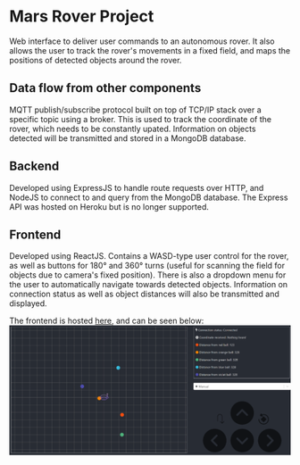 # Mars Rover Project

Web interface to deliver user commands to an autonomous rover. It also allows the user to track the rover's movements in a fixed field, and maps the positions of detected objects around the rover.

## Data flow from other components

MQTT publish/subscribe protocol built on top of TCP/IP stack over a specific topic using a broker. This is used to track the coordinate of the rover, which needs to be constantly upated. Information on objects detected will be transmitted and stored in a MongoDB database.

## Backend

Developed using ExpressJS to handle route requests over HTTP, and NodeJS to connect to and query from the MongoDB database. The Express API was hosted on Heroku but is no longer supported.

## Frontend

Developed using ReactJS. Contains a WASD-type user control for the rover, as well as buttons for 180° and 360° turns (useful for scanning the field for objects due to camera's fixed position). There is also a dropdown menu for the user to automatically navigate towards detected objects. Information on connection status as well as object distances will also be transmitted and displayed.

The frontend is hosted [here](https://laughing-kare-b5e7a5.netlify.app/), and can be seen below:
![frontend](frontend_img.PNG)
